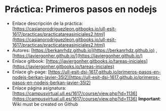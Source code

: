 # **Práctica: Primeros pasos en nodejs**

* Enlace descripción de la práctica: [https://casianorodriguezleon.gitbooks.io/ull-esit-1617/practicas/practicatareasiniciales2.html](https://casianorodriguezleon.gitbooks.io/ull-esit-1617/practicas/practicatareasiniciales2.html)
* Autores: [https://berkanrhdz.github.io](https://berkanrhdz.github.io) , [https://javiergonher.github.io/](https://javiergonher.github.io/)
* Enlace gitbook: [https://javiergonher.gitbooks.io/tareas-iniciales](https://javiergonher.gitbooks.io/tareas-iniciales)
* Enlace gh-page: [https://ull-esit-dsi-1617.github.io/primeros-pasos-en-nodejs-berkan-javier-35l2](https://ull-esit-dsi-1617.github.io/primeros-pasos-en-nodejs-berkan-javier-35l2)
* Enlace página asignatura: [https://campusvirtual.ull.es/1617/course/view.php?id=1136](https://campusvirtual.ull.es/1617/course/view.php?id=1136)
__Important__: Wiki must be created on Github
